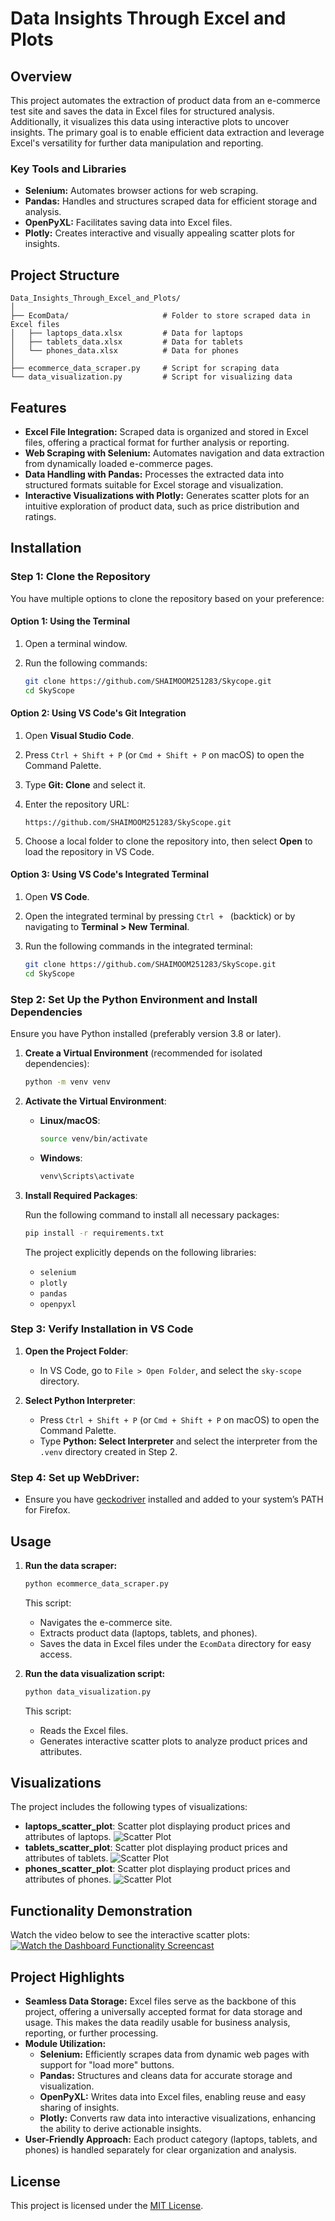 # Data Insights Through Excel and Plots

## Overview
This project automates the extraction of product data from an e-commerce test site and saves the data in Excel files for structured analysis. Additionally, it visualizes this data using interactive plots to uncover insights. The primary goal is to enable efficient data extraction and leverage Excel's versatility for further data manipulation and reporting.

### Key Tools and Libraries
- **Selenium:** Automates browser actions for web scraping.
- **Pandas:** Handles and structures scraped data for efficient storage and analysis.
- **OpenPyXL:** Facilitates saving data into Excel files.
- **Plotly:** Creates interactive and visually appealing scatter plots for insights.

## Project Structure
```
Data_Insights_Through_Excel_and_Plots/
│
├── EcomData/                     # Folder to store scraped data in Excel files
│   ├── laptops_data.xlsx         # Data for laptops
│   ├── tablets_data.xlsx         # Data for tablets
│   └── phones_data.xlsx          # Data for phones
│
├── ecommerce_data_scraper.py     # Script for scraping data
└── data_visualization.py         # Script for visualizing data
```
## Features
- **Excel File Integration:** Scraped data is organized and stored in Excel files, offering a practical format for further analysis or reporting.
- **Web Scraping with Selenium:** Automates navigation and data extraction from dynamically loaded e-commerce pages.
- **Data Handling with Pandas:** Processes the extracted data into structured formats suitable for Excel storage and visualization.
- **Interactive Visualizations with Plotly:** Generates scatter plots for an intuitive exploration of product data, such as price distribution and ratings.

## Installation

### Step 1: Clone the Repository

You have multiple options to clone the repository based on your preference:

#### Option 1: Using the Terminal
1. Open a terminal window.
2. Run the following commands:

   ```bash
   git clone https://github.com/SHAIMOOM251283/Skycope.git
   cd SkyScope
   ```

#### Option 2: Using VS Code's Git Integration
1. Open **Visual Studio Code**.
2. Press `Ctrl + Shift + P` (or `Cmd + Shift + P` on macOS) to open the Command Palette.
3. Type **Git: Clone** and select it.
4. Enter the repository URL:

   ```
   https://github.com/SHAIMOOM251283/SkyScope.git
   ```

5. Choose a local folder to clone the repository into, then select **Open** to load the repository in VS Code.

#### Option 3: Using VS Code's Integrated Terminal
1. Open **VS Code**.
2. Open the integrated terminal by pressing `Ctrl + ` (backtick) or by navigating to **Terminal > New Terminal**.
3. Run the following commands in the integrated terminal:

   ```bash
   git clone https://github.com/SHAIMOOM251283/SkyScope.git
   cd SkyScope
   ```

### Step 2: Set Up the Python Environment and Install Dependencies

Ensure you have Python installed (preferably version 3.8 or later).

1. **Create a Virtual Environment** (recommended for isolated dependencies):
   
   ```bash
   python -m venv venv
   ```

2. **Activate the Virtual Environment**:
   - **Linux/macOS**:
     ```bash
     source venv/bin/activate
     ```
   - **Windows**:
     ```bash
     venv\Scripts\activate
     ```

3. **Install Required Packages**:

   Run the following command to install all necessary packages:

   ```bash
   pip install -r requirements.txt
   ```
   
   The project explicitly depends on the following libraries:
   - `selenium`
   - `plotly`
   - `pandas`
   - `openpyxl`

### Step 3: Verify Installation in VS Code

1. **Open the Project Folder**:
   - In VS Code, go to `File > Open Folder`, and select the `sky-scope` directory.

2. **Select Python Interpreter**:
   - Press `Ctrl + Shift + P` (or `Cmd + Shift + P` on macOS) to open the Command Palette.
   - Type **Python: Select Interpreter** and select the interpreter from the `.venv` directory created in Step 2.

### Step 4: Set up WebDriver:
   - Ensure you have [geckodriver](https://github.com/mozilla/geckodriver/releases) installed and added to your system’s PATH for Firefox. 

## Usage
1. **Run the data scraper:**
   ```bash
   python ecommerce_data_scraper.py
   ```
   This script:
   - Navigates the e-commerce site.
   - Extracts product data (laptops, tablets, and phones).
   - Saves the data in Excel files under the `EcomData` directory for easy access.

2. **Run the data visualization script:**
   ```bash
   python data_visualization.py
   ```
   This script:
   - Reads the Excel files.
   - Generates interactive scatter plots to analyze product prices and attributes.

## Visualizations
The project includes the following types of visualizations:
- **laptops_scatter_plot**: Scatter plot displaying product prices and attributes of laptops.
![Scatter Plot](https://github.com/SHAIMOOM251283/Data-Insights-Through-Excel-and-Plots/blob/main/ScatterPlot.png)
- **tablets_scatter_plot**: Scatter plot displaying product prices and attributes of tablets.
![Scatter Plot](https://github.com/SHAIMOOM251283/Data-Insights-Through-Excel-and-Plots/blob/main/ScatterPlot.png)
- **phones_scatter_plot**: Scatter plot displaying product prices and attributes of phones. 
![Scatter Plot](https://github.com/SHAIMOOM251283/Data-Insights-Through-Excel-and-Plots/blob/main/ScatterPlot.png)

## Functionality Demonstration
Watch the video below to see the interactive scatter plots:
[![Watch the Dashboard Functionality Screencast](https://img.shields.io/badge/Watch%20Video-Click%20Here-blue)](https://github.com/SHAIMOOM251283/Data-Insights-Through-Excel-and-Plots/blob/main/DashboardScreencast.mp4)

## Project Highlights
- **Seamless Data Storage:** Excel files serve as the backbone of this project, offering a universally accepted format for data storage and usage. This makes the data readily usable for business analysis, reporting, or further processing.
- **Module Utilization:**
  - **Selenium:** Efficiently scrapes data from dynamic web pages with support for "load more" buttons.
  - **Pandas:** Structures and cleans data for accurate storage and visualization.
  - **OpenPyXL:** Writes data into Excel files, enabling reuse and easy sharing of insights.
  - **Plotly:** Converts raw data into interactive visualizations, enhancing the ability to derive actionable insights.
- **User-Friendly Approach:** Each product category (laptops, tablets, and phones) is handled separately for clear organization and analysis.

## License
This project is licensed under the [MIT License](LICENSE).

